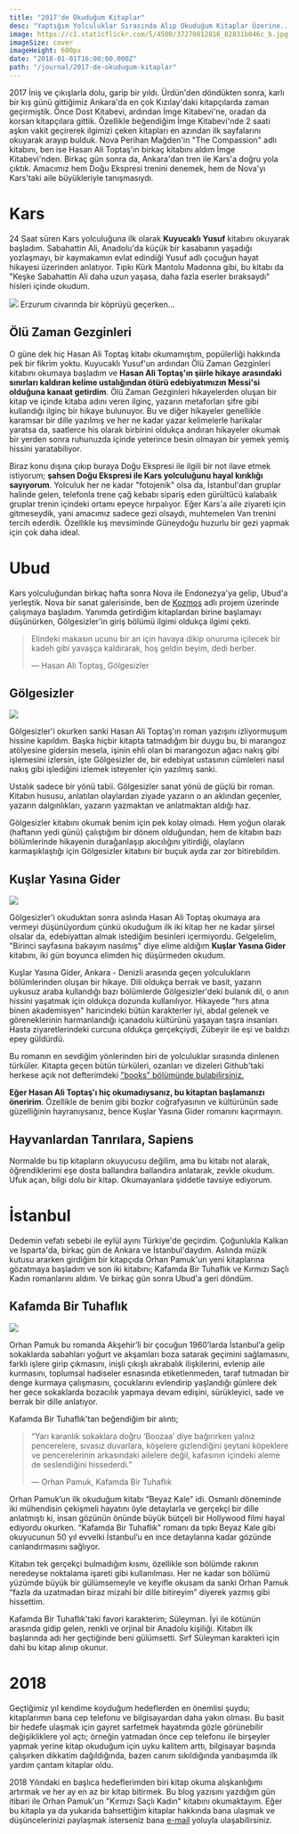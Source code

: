 ```yaml
---
title: "2017'de Okuduğum Kitaplar"
desc: "Yaptığım Yolculuklar Sırasında Alıp Okuduğum Kitaplar Üzerine..."
image: https://c1.staticflickr.com/5/4500/37270812816_82831b046c_b.jpg
imageSize: cover
imageHeight: 600px
date: "2018-01-01T16:00:00.000Z"
path: "/journal/2017-de-okudugum-kitaplar"
---
```


2017 İniş ve çıkışlarla dolu, garip bir yıldı. Ürdün'den döndükten sonra, karlı bir kış günü gittiğimiz Ankara'da
en çok Kızılay'daki kitapçılarda zaman geçirmiştik. Önce Dost Kitabevi, ardından İmge Kitabevi'ne,
oradan da korsan kitapçılara gittik. Özellikle beğendiğim İmge Kitabevi'nde 2 saati aşkın vakit geçirerek ilgimizi çeken kitapları en azından
ilk sayfalarını okuyarak arayıp bulduk. Nova Perihan Mağden'in "The Compassion" adlı kitabını, ben ise Hasan Ali Toptaş'ın
birkaç kitabını aldım İmge Kitabevi'nden. Birkaç gün sonra da, Ankara'dan tren ile Kars'a doğru yola çıktık. Amacımız
hem Doğu Ekspresi trenini denemek, hem de Nova'yı Kars'taki aile büyükleriyle tanışmasıydı.

# Kars

24 Saat süren Kars yolculuğuna ilk olarak **Kuyucaklı Yusuf** kitabını okuyarak başladım. Sabahattin Ali, Anadolu'da
küçük bir kasabanın yaşadığı yozlaşmayı, bir kaymakamın evlat edindiği Yusuf adlı çocuğun hayat hikayesi üzerinden
anlatıyor. Tıpkı Kürk Mantolu Madonna gibi, bu kitabı da "Keşke Sabahattin Ali daha uzun yaşasa,
daha fazla eserler bıraksaydı" hisleri içinde okudum.

<div class="left">

  ![](https://scontent-sin6-2.cdninstagram.com/t51.2885-15/sh0.08/e35/p640x640/17932029_148626025670375_4694248127513755648_n.jpg)
  <span class="img-alt">Erzurum civarında bir köprüyü geçerken...</span>

</div>

## Ölü Zaman Gezginleri
O güne dek hiç Hasan Ali Toptaş kitabı okumamıştım, popülerliği hakkında pek bir fikrim yoktu.
Kuyucaklı Yusuf'un ardından Ölü Zaman Gezginleri kitabını okumaya başladım ve **Hasan Ali Toptaş'ın şiirle hikaye arasındaki
sınırları kaldıran kelime ustalığından ötürü edebiyatımızın Messi'si olduğuna kanaat getirdim**. Ölü Zaman Gezginleri
hikayelerden oluşan bir kitap ve içinde kitaba adını veren ilginç, yazarın metaforları şifre gibi kullandığı ilginç bir hikaye bulunuyor.
Bu ve diğer hikayeler genellikle karamsar bir dille yazılmış ve her ne kadar yazar kelimelerle harikalar yaratsa da, saatlerce his olarak birbirini
oldukça andıran hikayeler okumak bir yerden sonra ruhunuzda içinde yeterince besin olmayan bir yemek yemiş hissini yaratabiliyor.

Biraz konu dışına çıkıp buraya Doğu Ekspresi ile ilgili bir not ilave etmek istiyorum; **şahsen Doğu Ekspresi ile Kars
yolculuğunu hayal kırıklığı sayıyorum**. Yolculuk her ne kadar "fotojenik" olsa da, İstanbul'dan gruplar halinde gelen,
telefonla trene çağ kebabı sipariş eden gürültücü kalabalık gruplar trenin içindeki ortamı epeyce hırpalıyor.
Eğer Kars'a aile ziyareti için gitmeseydik, yani amacımız sadece gezi olsaydı, muhtemelen Van trenini tercih ederdik. Özellikle kış
mevsiminde Güneydoğu huzurlu bir gezi yapmak için çok daha ideal.

# Ubud

Kars yolculuğundan birkaç hafta sonra Nova ile Endonezya'ya gelip, Ubud'a yerleştik. Nova bir sanat galerisinde, ben de [Kozmos](https://getkozmos.com)
adlı projem üzerinde çalışmaya başladım. Yanımda getirdiğim kitaplardan birine başlamayı düşünürken, Gölgesizler'in giriş bölümü ilgimi oldukça ilgimi çekti.

<blockquote>
Elindeki makasın ucunu bir an için havaya dikip onuruma içilecek bir kadeh gibi yavaşça kaldırarak, hoş geldin beyim, dedi berber.

— Hasan Ali Toptaş, Gölgesizler
</blockquote>

## Gölgesizler

<div class="left">

  ![](https://scontent-sit4-1.cdninstagram.com/t51.2885-15/s640x640/sh0.08/e35/19931839_317696662017569_3832578710414819328_n.jpg)
</div>

Gölgesizler'i okurken sanki Hasan Ali Toptaş'ın roman yazışını izliyormuşum hissine kapıldım. Başka hiçbir kitapta tatmadığım bir duygu bu, bi marangoz atölyesine gidersin mesela, işinin ehli olan bi marangozun ağacı nakış gibi işlemesini izlersin, işte Gölgesizler de,
bir edebiyat ustasının cümleleri nasıl nakış gibi işlediğini izlemek isteyenler için yazılmış sanki.

Ustalık sadece bir yönü tabii. Gölgesizler sanat yönü de güçlü bir roman. Kitabın hususu, anlatılan olaylardan ziyade yazarın o an aklından geçenler, yazarın dalgınlıkları, yazarın yazmaktan ve anlatmaktan aldığı haz.

Gölgesizler kitabını okumak benim için pek kolay olmadı. Hem yoğun olarak (haftanın yedi günü) çalıştığım bir dönem olduğundan,
hem de kitabın bazı bölümlerinde hikayenin durağanlaşıp akıcılığını yitirdiği, olayların karmaşıklaştığı için Gölgesizler kitabını bir buçuk ayda zar zor
bitirebildim.

## Kuşlar Yasına Gider

<div class="left">

  ![](https://scontent-sit4-1.cdninstagram.com/t51.2885-15/sh0.08/e35/p640x640/19984745_279976795742950_6270803160130912256_n.jpg)
</div>

Gölgesizler'i okuduktan sonra aslında Hasan Ali Toptaş okumaya ara vermeyi düşünüyordum çünkü okuduğum ilk iki kitap her ne kadar
şiirsel olsalar da, edebiyattan almak istediğim besinleri içermiyordu. Gelgelelim, "Birinci sayfasına bakayım nasılmış" diye elime aldığım
**Kuşlar Yasına Gider** kitabını, iki gün boyunca elimden hiç düşürmeden okudum.

Kuşlar Yasına Gider, Ankara - Denizli arasında geçen yolculukların bölümlerinden oluşan bir hikaye. Dili oldukça berrak ve basit,
yazarın uykusuz araba kullandığı bazı bölümlerde Gölgesizler'deki bulanık dil, o anın hissini yaşatmak için oldukça dozunda kullanılıyor.
Hikayede "hırs atına binen akademisyen" haricindeki bütün karakterler iyi, abdal gelenek ve göreneklerinin harmanlandığı
içanadolu kültürünü yaşayan taşra insanları. Hasta ziyaretlerindeki curcuna oldukça gerçekçiydi, Zübeyir ile eşi ve baldızı epey güldürdü.

Bu romanın en sevdiğim yönlerinden biri de yolculuklar sırasında dinlenen türküler. Kitapta geçen bütün türküleri,
ozanları ve dizeleri Github'taki herkese açık not defterimdeki ["books" bölümünde bulabilirsiniz.]()

**Eğer Hasan Ali Toptaş'ı hiç okumadıysanız, bu kitaptan başlamanızı öneririm**. Özellikle de benim gibi bozkır coğrafyasının ve
kültürünün sade güzelliğinin hayranıysanız, bence Kuşlar Yasına Gider romanını kaçırmayın.

## Hayvanlardan Tanrılara, Sapiens

Normalde bu tip kitapların okuyucusu değilim, ama bu kitabı not alarak, öğrendiklerimi eşe dosta ballandıra ballandıra anlatarak, zevkle okudum.
Ufuk açan, bilgi dolu bir kitap. Okumayanlara şiddetle tavsiye ediyorum.

# İstanbul

Dedemin vefatı sebebi ile eylül ayını Türkiye'de geçirdim. Çoğunlukla Kalkan ve Isparta'da, birkaç gün de Ankara ve İstanbul'daydım.
Aslında müzik kutusu ararken girdiğim bir kitapçıda Orhan Pamuk'un yeni kitaplarına gözatmaya başladım ve son iki kitabını;
Kafamda Bir Tuhaflık ve Kırmızı Saçlı Kadın romanlarını aldım. Ve birkaç gün sonra Ubud'a geri döndüm.

## Kafamda Bir Tuhaflık

<div class="left">

  ![](https://c1.staticflickr.com/5/4728/38179152125_c649ea1a1f.jpg)
</div>

Orhan Pamuk bu romanda Akşehir’li bir çocuğun 1960’larda İstanbul’a gelip sokaklarda sabahları yoğurt ve akşamları boza satarak geçimini sağlamasını,
farklı işlere girip çıkmasını, inişli çıkışlı akrabalık ilişkilerini, evlenip aile kurmasını, toplumsal hadiseler esnasında etiketlenmeden, taraf tutmadan
bir denge kurmaya çalışmasını, çocuklarını evlendirip yaşlandığı günlere dek her gece sokaklarda bozacılık yapmaya devam edişini, sürükleyici, sade ve berrak
bir dille anlatıyor.

Kafamda Bir Tuhaflık'tan beğendiğim bir alıntı;


<blockquote>
  “Yarı karanlık sokaklara doğru ‘Boozaa’ diye bağırırken yalnız pencerelere, sıvasız duvarlara, köşelere gizlendiğini şeytani köpeklere ve pencerelerinin arkasındaki ailelere değil, kafasının içindeki aleme de seslendiğini hissederdi.”

— Orhan Pamuk, Kafamda Bir Tuhaflık
</blockquote>

Orhan Pamuk’un ilk okuduğum kitabı “Beyaz Kale” idi. Osmanlı döneminde iki mühendisin çekişmeli hayatını öyle detaylarla ve gerçekçi bir dille anlatmıştı ki, insan gözünün önünde büyük bütçeli bir Hollywood filmi hayal ediyordu okurken. “Kafamda Bir Tuhaflık” romanı da tıpkı
Beyaz Kale gibi okuyucunun 50 yıl evvelki İstanbul’u en ince detaylarına kadar gözünde canlandırmasını sağlıyor.

Kitabın tek gerçekçi bulmadığım kısmı, özellikle son bölümde rakının neredeyse noktalama işareti gibi kullanılması. Her ne kadar son bölümü yüzümde büyük bir gülümsemeyle ve keyifle okusam da sanki Orhan Pamuk “fazla da uzatmadan biraz mizahi bir dille bitireyim” diyerek yazmış gibi hissettim.

Kafamda Bir Tuhaflık’taki favori karakterim; Süleyman. İyi ile kötünün arasında gidip gelen, renkli ve orjinal bir Anadolu kişiliği. Kitabın ilk başlarında adı her geçtiğinde beni gülümsetti. Sırf Süleyman karakteri için dahi bu kitap alınıp okunur.

# 2018

Geçtiğimiz yıl kendime koyduğum hedeflerden en önemlisi şuydu; kitaplarımın bana cep telefonu ve bilgisayardan daha yakın olması.
Bu basit bir hedefe ulaşmak için gayret sarfetmek hayatımda gözle görünebilir değişikliklere yol açtı; örneğin yatmadan önce
cep telefonu ile birşeyler yapmak yerine kitap okuduğum için uyku kalitem arttı, bilgisayar başında çalışırken dikkatim dağıldığında,
bazen canım sıkıldığında yanıbaşımda ilk yardım çantam kitaplar oldu.

2018 Yılındaki en başlıca hedeflerimden biri kitap okuma alışkanlığımı artırmak ve her ay en az bir kitap bitirmek. Bu blog yazısını
yazdığım gün itibari ile Orhan Pamuk'un "Kırmızı Saçlı Kadın" kitabını okumaktayım. Eğer bu kitapla ya da yukarıda bahsettiğim kitaplar hakkında
bana ulaşmak ve düşüncelerinizi paylaşmak isterseniz bana [e-mail](mailto:azer@roadbeats.com) yoluyla ulaşabilirsiniz.
